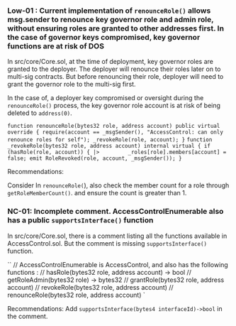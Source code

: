 ### Low-01 : Current implementation of `renounceRole()` allows msg.sender to renounce key governor role and admin role, without ensuring roles are granted to other addresses first. In the case of governor keys compromised, key governor functions are at risk of DOS
In src/core/Core.sol,  at the time of deployment, key governor roles are granted to the deployer. The deployer will renounce their roles later on to multi-sig contracts.  But before renouncing their role, deployer will need to grant the governor role to the multi-sig first.

In the case of, a deployer key compromised or oversight during the `renounceRole()`  process, the key governor role account is at risk of being deleted to `address(0)`.

`
    function renounceRole(bytes32 role, address account) public virtual override {
        require(account == _msgSender(), "AccessControl: can only renounce roles for self");
        _revokeRole(role, account);
    }
`
`
    function _revokeRole(bytes32 role, address account) internal virtual {
        if (hasRole(role, account)) {
|>         _roles[role].members[account] = false;
            emit RoleRevoked(role, account, _msgSender());
        }
`

Recommendations:

Consider In `renounceRole(`), also check the member count for a role through `getRoleMemberCount()`. and ensure the count is greater than 1. 

### NC-01: Incomplete comment.  AccessControlEnumerable also has a public `supportsInterface()`  function

In src/core/Core.sol,  there is a comment listing all the functions available in AccessControl.sol. But the comment is missing `supportsInterface()` function.

``    // AccessControlEnumerable is AccessControl, and also has the following functions :
    // hasRole(bytes32 role, address account) -> bool
    // getRoleAdmin(bytes32 role) -> bytes32
    // grantRole(bytes32 role, address account)
    // revokeRole(bytes32 role, address account)
    // renounceRole(bytes32 role, address account)
`

Recommendations:
Add `supportsInterface(bytes4 interfaceId)->bool`  in the comment.

